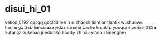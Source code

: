 # disui_hi_01
vekod_0192
qqqqq
qdcfdd
ren n ei
zhaoch
tiantian
tiantix
wushuowei
tianlangx
ttab
tianxiaaaa
yidzs
nansha
pache
lirunbfp
youquan
peitao_029a
zufangz
bukenan
jueduibkn
haodiy
zhihao
yitaib
zhinenghey
